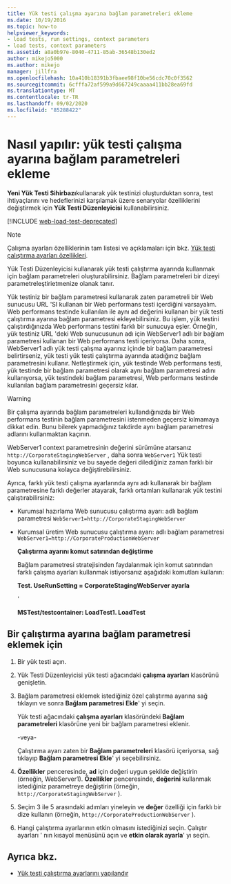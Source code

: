 ```yaml
---
title: Yük testi çalışma ayarına bağlam parametreleri ekleme
ms.date: 10/19/2016
ms.topic: how-to
helpviewer_keywords:
- load tests, run settings, context parameters
- load tests, context parameters
ms.assetid: a8a0b97e-8040-4711-85ab-36548b130ed2
author: mikejo5000
ms.author: mikejo
manager: jillfra
ms.openlocfilehash: 10a410b18391b3fbaee98f10be56cdc70c0f3562
ms.sourcegitcommit: 6cfffa72af599a9d667249caaaa411bb28ea69fd
ms.translationtype: MT
ms.contentlocale: tr-TR
ms.lasthandoff: 09/02/2020
ms.locfileid: "85288422"
---
```

# <a name="how-to-add-context-parameters-to-a-load-test-run-setting"></a>Nasıl yapılır: yük testi çalışma ayarına bağlam parametreleri ekleme

**Yeni Yük Testi Sihirbazı**kullanarak yük testinizi oluşturduktan sonra, test ihtiyaçlarını ve hedeflerinizi karşılamak üzere senaryolar özelliklerini değiştirmek için **Yük Testi Düzenleyicisi** kullanabilirsiniz.

[!INCLUDE [web-load-test-deprecated](includes/web-load-test-deprecated.md)]

> [!NOTE]
> Çalışma ayarları özelliklerinin tam listesi ve açıklamaları için bkz. [Yük testi çalıştırma ayarları özellikleri](../test/load-test-run-settings-properties.md).

Yük Testi Düzenleyicisi kullanarak yük testi çalıştırma ayarında kullanmak için bağlam parametreleri oluşturabilirsiniz. Bağlam parametreleri bir dizeyi parametreleştirietmenize olanak tanır.

Yük testiniz bir bağlam parametresi kullanarak zaten parametreli bir Web sunucusu URL 'SI kullanan bir Web performans testi içerdiğini varsayalım. Web performans testinde kullanılan ile aynı ad değerini kullanan bir yük testi çalıştırma ayarına bağlam parametresi ekleyebilirsiniz. Bu işlem, yük testini çalıştırdığınızda Web performans testini farklı bir sunucuya eşler. Örneğin, yük testiniz URL 'deki Web sunucusunun adı için WebServer1 adlı bir bağlam parametresi kullanan bir Web performans testi içeriyorsa. Daha sonra, WebServer1 adlı yük testi çalışma ayarınız içinde bir bağlam parametresi belirtirseniz, yük testi yük testi çalıştırma ayarında atadığınız bağlam parametresini kullanır. Netleştirmek için, yük testinde Web performans testi, yük testinde bir bağlam parametresi olarak aynı bağlam parametresi adını kullanıyorsa, yük testindeki bağlam parametresi, Web performans testinde kullanılan bağlam parametresini geçersiz kılar.

> [!WARNING]
> Bir çalışma ayarında bağlam parametreleri kullandığınızda bir Web performans testinin bağlam parametresini istenmeden geçersiz kılmamaya dikkat edin. Bunu bilerek yapmadığınız takdirde aynı bağlam parametresi adlarını kullanmaktan kaçının.

WebServer1 context parametresinin değerini sürümüne atarsanız `http://CorporateStagingWebServer` , daha sonra `WebServer1` Yük testi boyunca kullanabilirsiniz ve bu sayede değeri dilediğiniz zaman farklı bir Web sunucusuna kolayca değiştirebilirsiniz.

Ayrıca, farklı yük testi çalışma ayarlarında aynı adı kullanarak bir bağlam parametresine farklı değerler atayarak, farklı ortamları kullanarak yük testini çalıştırabilirsiniz:

- Kurumsal hazırlama Web sunucusu çalıştırma ayarı: adlı bağlam parametresi `WebServer1=http://CorporateStagingWebServer`

- Kurumsal üretim Web sunucusu çalıştırma ayarı: adlı bağlam parametresi `WebServer1=http://CorporateProductionWebServer`

  **Çalıştırma ayarını komut satırından değiştirme**

  Bağlam parametresi stratejisinden faydalanmak için komut satırından farklı çalışma ayarları kullanmak istiyorsanız aşağıdaki komutları kullanın:

  **Test. UseRunSetting = CorporateStagingWebServer ayarla**

  '

  **MSTest/testcontainer: LoadTest1. LoadTest**

## <a name="to-add-a-context-parameter-to-a-run-setting"></a>Bir çalıştırma ayarına bağlam parametresi eklemek için

1. Bir yük testi açın.

2. Yük Testi Düzenleyicisi yük testi ağacındaki **çalışma ayarları** klasörünü genişletin.

3. Bağlam parametresi eklemek istediğiniz özel çalıştırma ayarına sağ tıklayın ve sonra **Bağlam parametresi Ekle**' yi seçin.

     Yük testi ağacındaki **çalışma ayarları** klasöründeki **Bağlam parametreleri** klasörüne yeni bir bağlam parametresi eklenir.

     -veya-

     Çalıştırma ayarı zaten bir **Bağlam parametreleri** klasörü içeriyorsa, sağ tıklayıp **Bağlam parametresi Ekle**' yi seçebilirsiniz.

4. **Özellikler** penceresinde, **ad** için değeri uygun şekilde değiştirin (örneğin, WebServer1). **Özellikler** penceresinde, **değerini** kullanmak istediğiniz parametreye değiştirin (örneğin, `http://CorporateStagingWebServer` ).

5. Seçim 3 ile 5 arasındaki adımları yineleyin ve **değer** özelliği için farklı bir dize kullanın (örneğin, `http://CorporateProductionWebServer` ).

6. Hangi çalıştırma ayarlarının etkin olmasını istediğinizi seçin. Çalıştır ayarları ' nın kısayol menüsünü açın ve **etkin olarak ayarla**' yı seçin.

## <a name="see-also"></a>Ayrıca bkz.

- [Yük testi çalıştırma ayarlarını yapılandır](../test/configure-load-test-run-settings.md)
